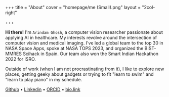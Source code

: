 +++
title = "About"
cover = "homepage/me (Small).png"
layout = "2col-right"

+++

**Hi there!** I'm `Arindam Ghosh`, a computer vision researcher passionate about applying AI in healthcare. My interests revolve around the intersection of computer vision and medical imaging. I've led a global team to the top 30 in NASA Space Apps, spoke at NASA TOPS 2023, and organized the BIST-MMRES Scihack in Spain. Our team also won the Smart Indian Hackathon 2022 for ISRO.

Outside of work (when I am not procrastinating from it), I like to explore new places, getting geeky about gadgets or trying to fit "learn to swim" and "learn to play piano" in my schedule.

[Github](https://github.com/aryndam9) • [Linkedin](https://www.linkedin.com/in/arindam-ghosh96) • [ORCID](https://orcid.org/0000-0003-2426-3115) • [bio.link](https://arindamghosh.bio.link/) 
